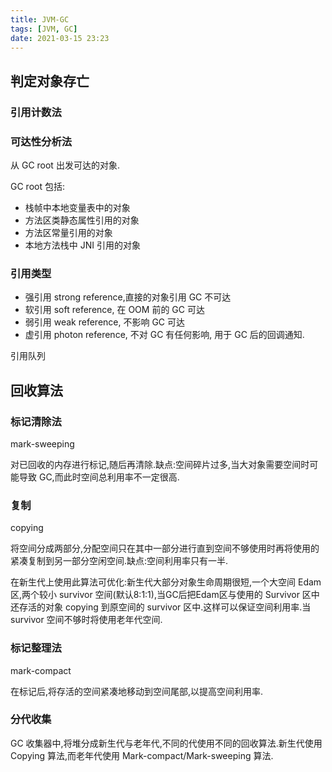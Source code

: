 ```yaml
---
title: JVM-GC
tags: [JVM, GC]
date: 2021-03-15 23:23
---
```


## 判定对象存亡

### 引用计数法

### 可达性分析法

从 GC root 出发可达的对象.

GC root 包括:

- 栈帧中本地变量表中的对象
- 方法区类静态属性引用的对象
- 方法区常量引用的对象
- 本地方法栈中 JNI 引用的对象


### 引用类型

- 强引用 strong reference,直接的对象引用 GC 不可达
- 软引用 soft reference, 在 OOM 前的 GC 可达
- 弱引用 weak reference, 不影响 GC 可达
- 虚引用 photon reference, 不对 GC 有任何影响, 用于 GC 后的回调通知.

引用队列

## 回收算法

### 标记清除法

mark-sweeping

对已回收的内存进行标记,随后再清除.缺点:空间碎片过多,当大对象需要空间时可能导致 GC,而此时空间总利用率不一定很高.

### 复制

copying

将空间分成两部分,分配空间只在其中一部分进行直到空间不够使用时再将使用的紧凑复制到另一部分空闲空间.缺点:空间利用率只有一半.

在新生代上使用此算法可优化:新生代大部分对象生命周期很短,一个大空间 Edam区,两个较小 survivor 空间(默认8:1:1),当GC后把Edam区与使用的 Survivor 区中还存活的对象 copying 到原空间的 survivor 区中.这样可以保证空间利用率.当 survivor 空间不够时将使用老年代空间.

### 标记整理法

mark-compact

在标记后,将存活的空间紧凑地移动到空间尾部,以提高空间利用率.

### 分代收集

GC 收集器中,将堆分成新生代与老年代,不同的代使用不同的回收算法.新生代使用 Copying 算法,而老年代使用 Mark-compact/Mark-sweeping 算法.



